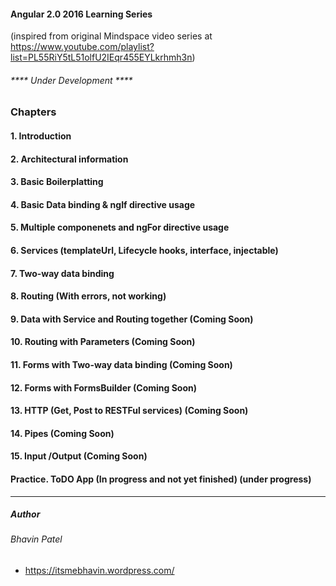 #### Angular 2.0 2016 Learning Series
(inspired from original Mindspace video series at https://www.youtube.com/playlist?list=PL55RiY5tL51olfU2IEqr455EYLkrhmh3n)

###### **** Under Development ****

### Chapters
#### 1. Introduction
#### 2. Architectural information
#### 3. Basic Boilerplatting
#### 4. Basic Data binding & ngIf directive usage
#### 5. Multiple componenets and ngFor directive usage
#### 6. Services (templateUrl, Lifecycle hooks, interface, injectable)
#### 7. Two-way data binding
#### 8. Routing (With errors, not working)
#### 9. Data with Service and Routing together   (Coming Soon)
#### 10. Routing with Parameters   (Coming Soon)
#### 11. Forms with Two-way data binding   (Coming Soon)
#### 12. Forms with FormsBuilder   (Coming Soon)
#### 13. HTTP (Get, Post to RESTFul services)   (Coming Soon)
#### 14. Pipes   (Coming Soon)
#### 15. Input /Output   (Coming Soon)
#### Practice. ToDO App (In progress and not yet finished)   (under progress)
------
##### Author
###### Bhavin Patel
- https://itsmebhavin.wordpress.com/
